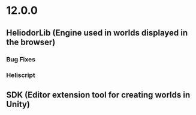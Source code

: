 # 12.0.0

## HeliodorLib (Engine used in worlds displayed in the browser)

### Bug Fixes

### Heliscript

## SDK (Editor extension tool for creating worlds in Unity)
